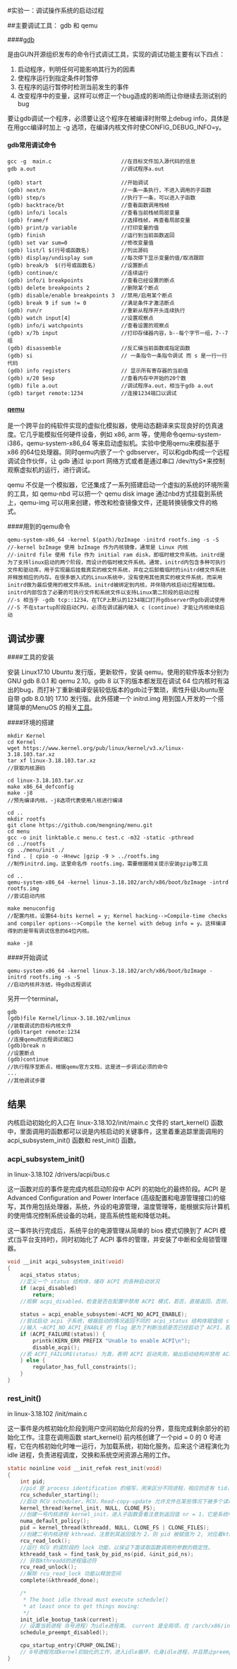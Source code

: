 #实验一：调试操作系统的启动过程

##主要调试工具： gdb 和 qemu

####[gdb](http://www.gnu.org/software/gdb/documentation/) 

是由GUN开源组织发布的命令行式调试工具，实现的调试功能主要有以下四点：

1. 启动程序，判明任何可能影响其行为的因素
2. 使程序运行到指定条件时暂停
3. 在程序的运行暂停时检测当前发生的事件
4. 改变程序中的变量，这样可以修正一个bug造成的影响而让你继续去测试别的bug

要让gdb调试一个程序，必须要让这个程序在被编译时附带上debug info，具体是在用gcc编译时加上 -g 选项，在编译内核文件时使CONFIG_DEBUG_INFO=y。

#### gdb常用调试命令

```shell
gcc -g  main.c                      //在目标文件加入源代码的信息
gdb a.out       					//调试程序a.out

(gdb) start                         //开始调试
(gdb) next/n                        //一条一条执行，不进入调用的子函数
(gdb) step/s                        //执行下一条，可以进入子函数
(gdb) backtrace/bt                  //查看函数调用栈帧
(gdb) info/i locals                 //查看当前栈帧局部变量
(gdb) frame/f                       //选择栈帧，再查看局部变量
(gdb) print/p variable              //打印变量的值
(gdb) finish                        //运行到当前函数返回
(gdb) set var sum=0                 //修改变量值
(gdb) list/l $(行号或函数名)          //列出源码
(gdb) display/undisplay sum         //每次停下显示变量的值/取消跟踪
(gdb) break/b  $(行号或函数名)        //设置断点
(gdb) continue/c                    //连续运行
(gdb) info/i breakpoints            //查看已经设置的断点
(gdb) delete breakpoints 2          //删除某个断点
(gdb) disable/enable breakpoints 3  //禁用/启用某个断点
(gdb) break 9 if sum != 0           //满足条件才激活断点
(gdb) run/r                         //重新从程序开头连续执行
(gdb) watch input[4]                //设置观察点
(gdb) info/i watchpoints            //查看设置的观察点
(gdb) x/7b input                    //打印存储器内容，b--每个字节一组，7--7组
(gdb) disassemble                   //反汇编当前函数或指定函数
(gdb) si                            // 一条指令一条指令调试 而 s 是一行一行代码
(gdb) info registers                // 显示所有寄存器的当前值
(gdb) x/20 $esp                     //查看内存中开始的20个数
(gdb) file a.out					//调试程序a.out，相当于gdb a.out
(gdb) target remote:1234 			//连接1234端口以调试
```

#### [qemu](https://qemu.weilnetz.de/doc/qemu-doc.html)

是一个跨平台的纯软件实现的虚拟化模拟器，使用动态翻译来实现良好的仿真速度。它几乎能模拟任何硬件设备，例如 x86, arm 等，使用命令qemu-system-i386，qemu-system-x86_64 等来启动虚拟机。实验中使用qemu来模拟基于 x86 的64位处理器。同时qemu内嵌了一个 gdbserver，可以和gdb构成一个远程调试合作伙伴，让 gdb 通过 ip:port 网络方式或者是通过串口 /dev/ttyS*来控制观察虚拟机的运行，进行调试。

qemu 不仅是一个模拟器，它还集成了一系列搭建启动一个虚拟的系统的环境所需的工具，如 qemu-nbd 可以把一个 qemu disk image 通过nbd方式挂载到系统上，qemu-img 可以用来创建，修改和检查镜像文件，还能转换镜像文件的格式。

####用到的qemu命令

```shell 
qemu-system-x86_64 -kernel $(path)/bzImage -initrd rootfs.img -s -S
//-kernel bzImage 使用 bzImage 作为内核镜像，通常是 Linux 内核 
//-initrd file 使用 file 作为 initial ram disk，即临时根文件系统。initrd是为了支持linux启动的两个阶段，而设计的临时根文件系统。通常，initrd内包含多种可执行文件和驱动库，用于实现最后挂载真实的根文件系统，并在之后卸载临时的initrd根文件系统并释放相应的内存。在很多嵌入式的Linux系统中，没有使用其他真实的根文件系统，而采用initrd做为最后使用的根文件系统。initrd被绑定到内核，并伴随内核启动过程被加载。initrd内部包含了必要的可执行文件和系统文件以支持Linux第二阶段的启动过程
//-s 相当于 -gdb tcp::1234，在TCP上默认的1234端口打开gdbserver供gdb调试使用
//-S 不在startup阶段启动CPU，必须在调试器内输入 c (continue) 才能让内核继续启动
```

## 调试步骤

####工具的安装

安装 Linux17.10 Ubuntu 发行版，更新软件，安装 qemu。使用的软件版本分别为 GNU gdb 8.0.1 和 qemu 2.10。gdb 8 以下的版本都发现在调试 64 位内核时有溢出的bug，而打补丁重新编译安装较低版本的gdb过于繁琐，索性升级Ubuntu至自带 gdb 8.0.1的 17.10 发行版。此外搭建一个 initrd.img 用到国人开发的一个搭建简单的MenuOS 的相关[工具](https://github.com/mengning/menu)。

####环境的搭建

```shell
mkdir Kernel
cd Kernel
wget https://www.kernel.org/pub/linux/kernel/v3.x/linux-3.18.103.tar.xz
tar xf linux-3.18.103.tar.xz
//获取内核源码

cd linux-3.18.103.tar.xz
make x86_64_defconfig
make -j8
//预先编译内核，-j8选项代表使用八核进行编译

cd ..
mkdir rootfs
git clone https://github.com/mengning/menu.git
cd menu
gcc -o init linktable.c menu.c test.c -m32 -static -pthread
cd ../rootfs
cp ../menu/init ./
find . | cpio -o -Hnewc |gzip -9 > ../rootfs.img
//制作initrd.img，这里命名作 rootfs.img，需要根据相关提示安装gzip等工具

cd ..
qemu-system-x86_64 -kernel linux-3.18.102/arch/x86/boot/bzImage -intrd rootfs.img 
//尝试启动内核

make menuconfig
//配置内核，设置64-bits kernel = y; Kernel hacking-->Compile-time checks and compiler options-->Compile the kernel with debug info = y。这样编译得到的是带有调试信息的64位内核。

make -j8
```

####开始调试

```shell
qemu-system-x86_64 -kernel linux-3.18.102/arch/x86/boot/bzImage -initrd rootfs.img -s -S
//启动内核并冻结，待gdb远程调试
```

另开一个terminal，

```shell
gdb
(gdb)file Kernel/linux-3.18.102/vmlinux
//装载调试的目标内核文件
(gdb)target remote:1234
//连接qemu的远程调试端口
(gdb)break n
//设置断点
(gdb)continue
//执行程序至断点，根据qemu官方文档，这是进一步调试必须的命令
...
//其他调试步骤
```

## 结果

内核启动初始化的入口在 linux-3.18.102/init/main.c 文件的 start_kernel() 函数中，里面调用的函数都可以说是内核启动的关键事件，这里着重追踪里面调用的 acpi_subsystem_init() 函数和 rest_init() 函数。

### acpi_subsystem_init() 

in linux-3.18.102 /drivers/acpi/bus.c

这一函数对应的事件是完成内核启动阶段中 ACPI 的初始化的最终阶段。ACPI 是 Advanced Configuration and Power Interface (高级配置和电源管理接口)的缩写，其作用包括处理器，系统，外设的电源管理，温度管理等，能根据实际计算机的使用情况控制系统设备的功耗，提高系统性能和降低功耗。

这一事件执行完成后，系统平台的电源管理从简单的 bios 模式切换到了 ACPI 模式(当平台支持时)，同时初始化了 ACPI 事件的管理，并安装了中断和全局锁管理器。

```c
void __init acpi_subsystem_init(void)
{
	acpi_status status;
	//定义一个 status 结构体，储存 ACPI 的各种启动状况
	if (acpi_disabled) 
		return;
	//观察 acpi_disabled，检查是否在配置中禁用 ACPI 模式，若否，直接返回，否则，继续启动 ACPI 模式
    
	status = acpi_enable_subsystem(~ACPI_NO_ACPI_ENABLE);
    //尝试启动 acpi 子系统，根据启动的情况返回不同的 acpi_status 结构体赋值给 status
    //输入 ~ACPI_NO_ACPI_ENABLE 的 flag 是为了判断当前是否已经启动了 ACPI，若是，则子函数一些	  //步骤可据此跳过
	if (ACPI_FAILURE(status)) {
		printk(KERN_ERR PREFIX "Unable to enable ACPI\n");
		disable_acpi();
    //若 ACPI_FAILURE(status) 为真，表明 ACPI 启动失败，输出启动结构并禁用 ACPI
	} else {
		regulator_has_full_constraints();
	}
}
```

### rest_init()

in linux-3.18.102 /init/main.c

这一事件是内核初始化阶段到用户空间初始化阶段的分界，意指完成剩余部分的初始化工作。注意在调用函数 start_kernel() 前内核创建了一个pid = 0 的 0 号进程，它在内核初始化时唯一运行，为加载系统，初始化服务。后来这个进程演化为 idle 进程，负责进程调度，交换和系统空闲资源占用的工作。

```c
static noinline void __init_refok rest_init(void)
{
	int pid;
	//pid 是 process identification 的缩写，用来区分不同进程，相应的还有 tid，thread identification。pid 在进程运行过程中对于一个进程是唯一的。
	rcu_scheduler_starting();
	//启动 RCU scheduler。RCU，Read-copy-update 允许文件在某些情况下被多个读取者同时读取，这个时候读取到的实际上是原文件的副本，这个策略下原文件的修改就不会与读取冲突，但是会消耗更多空间。
	kernel_thread(kernel_init, NULL, CLONE_FS);
    //创建一号内核进程 kernel_init，进入子函数查看注意到返回值 nr = 1，它是系统中所有其它用户进程的祖先进程
	numa_default_policy();
	pid = kernel_thread(kthreadd, NULL, CLONE_FS | CLONE_FILES);
    //创建二号内核进程 kthread，注意到其返回值为 2，则 pid 被赋值为 2, 对应着kthreadd 进程，kthreadd 进程的功能是管理和帮助内核的其他部分创建别的内核进程。
	rcu_read_lock();
    //运行 RCU 的读阶段的 lock 功能，以保证下面读取函数调用的参数的稳定性。
	kthreadd_task = find_task_by_pid_ns(pid, &init_pid_ns);
    // 获取kthreadd的进程描述符
	rcu_read_unlock();
    //解除 rcu_read_lock 功能以释放空间
	complete(&kthreadd_done);

	/*
	 * The boot idle thread must execute schedule()
	 * at least once to get things moving:
	 */
	init_idle_bootup_task(current);
    // 设置当前进程（0号进程）为idle进程类。 current 是全局项，在 /arch/x86/include/asm/current.h 里被定义，可以产生指向当前在运行的进程的 task_struct 结构体指针。
	schedule_preempt_disabled();

	cpu_startup_entry(CPUHP_ONLINE);
    // 0号进程完成kernel初始化的工作，进入idle循环，化身idle进程，并且禁止preempt，抢占
}
```









